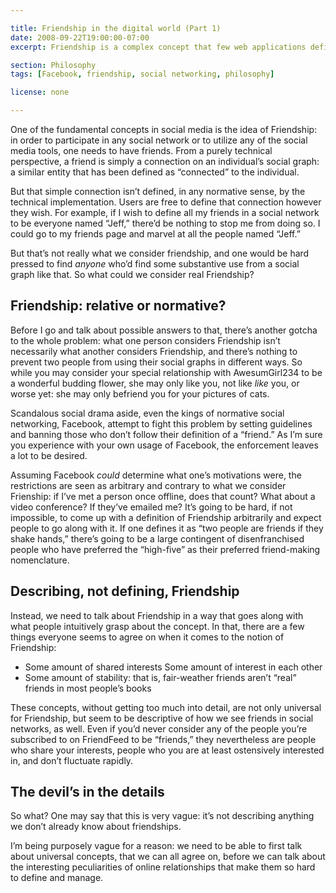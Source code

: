 ```yaml
---

title: Friendship in the digital world (Part 1)
date: 2008-09-22T19:00:00-07:00
excerpt: Friendship is a complex concept that few web applications define, leaving the users to make sense of what their relationships are in the digital world.

section: Philosophy
tags: [Facebook, friendship, social networking, philosophy]

license: none

---
```


One of the fundamental concepts in social media is the idea of Friendship: in order to participate in any social network or to utilize any of the social media tools, one needs to have friends. From a purely technical perspective, a friend is simply a connection on an individual’s social graph: a similar entity that has been defined as “connected” to the individual.

But that simple connection isn’t defined, in any normative sense, by the technical implementation. Users are free to define that connection however they wish. For example, if I wish to define all my friends in a social network to be everyone named “Jeff,” there’d be nothing to stop me from doing so. I could go to my friends page and marvel at all the people named “Jeff.”

But that’s not really what we consider friendship, and one would be hard pressed to find *anyone* who’d find some substantive use from a social graph like that. So what could we consider real Friendship?

## Friendship: relative or normative?

Before I go and talk about possible answers to that, there’s another gotcha to the whole problem: what one person considers Friendship isn’t necessarily what another considers Friendship, and there’s nothing to prevent two people from using their social graphs in different ways. So while you may consider your special relationship with AwesumGirl234 to be a wonderful budding flower, she may only like you, not like *like* you, or worse yet: she may only befriend you for your pictures of cats.

Scandalous social drama aside, even the kings of normative social networking, Facebook, attempt to fight this problem by setting guidelines and banning those who don’t follow their definition of a “friend.” As I’m sure you experience with your own usage of Facebook, the enforcement leaves a lot to be desired.

Assuming Facebook *could* determine what one’s motivations were, the restrictions are seen as arbitrary and contrary to what we consider Frienship: if I’ve met a person once offline, does that count? What about a video conference? If they’ve emailed me? It’s going to be hard, if not impossible, to come up with a definition of Friendship arbitrarily and expect people to go along with it. If one defines it as “two people are friends if they shake hands,” there’s going to be a large contingent of disenfranchised people who have preferred the “high-five” as their preferred friend-making nomenclature.

## Describing, not defining, Friendship

Instead, we need to talk about Friendship in a way that goes along with what people intuitively grasp about the concept. In that, there are a few things everyone seems to agree on when it comes to the notion of Friendship:

* Some amount of shared interests Some amount of interest in each other
* Some amount of stability: that is, fair-weather friends aren’t “real” friends in most people’s books

These concepts, without getting too much into detail, are not only universal for Friendship, but seem to be descriptive of how we see friends in social networks, as well. Even if you’d never consider any of the people you’re subscribed to on FriendFeed to be “friends,” they nevertheless are people who share your interests, people who you are at least ostensively interested in, and don’t fluctuate rapidly.

## The devil’s in the details

So what? One may say that this is very vague: it’s not describing anything we don’t already know about friendships.

I’m being purposely vague for a reason: we need to be able to first talk about universal concepts, that we can all agree on, before we can talk about the interesting peculiarities of online relationships that make them so hard to define and manage.

[1]: http://www.techcrunch.com/2008/09/15/facebook-isnt-a-social-network-and-dont-try-to-make-new-friends-there/ "Facebook Isn’t A Social Network. And Stop Trying to Make New Friends There"
